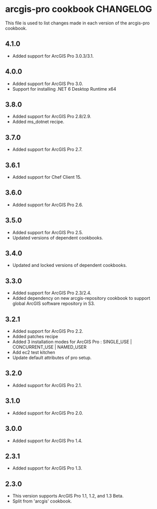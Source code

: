 arcgis-pro cookbook CHANGELOG
================

This file is used to list changes made in each version of the arcgis-pro cookbook.

4.1.0
-----
- Added support for ArcGIS Pro 3.0.3/3.1.

4.0.0
-----
- Added support for ArcGIS Pro 3.0.
- Support for installing .NET 6 Desktop Runtime x64

3.8.0
-----
- Added support for ArcGIS Pro 2.8/2.9.
- Added ms_dotnet recipe.

3.7.0
-----
- Added support for ArcGIS Pro 2.7.

3.6.1
-----
- Added support for Chef Client 15.

3.6.0
-----
- Added support for ArcGIS Pro 2.6.

3.5.0
-----
- Added support for ArcGIS Pro 2.5.
- Updated versions of dependent cookbooks.

3.4.0
-----
- Updated and locked versions of dependent cookbooks.

3.3.0
-----
- Added support for ArcGIS Pro 2.3/2.4.
- Added dependency on new arcgis-repository cookbook to support global ArcGIS software repository in S3.

3.2.1
-----
- Added support for ArcGIS Pro 2.2.
- Added patches recipe
- Added 3 installation modes for ArcGIS Pro : SINGLE_USE | CONCURRENT_USE | NAMED_USER
- Add ec2 test kitchen
- Update default attributes of pro setup.

3.2.0
-----
- Added support for ArcGIS Pro 2.1.

3.1.0
-----
- Added support for ArcGIS Pro 2.0.

3.0.0
-----
- Added support for ArcGIS Pro 1.4.

2.3.1
-----
- Added support for ArcGIS Pro 1.3.

2.3.0
-----
- This version supports ArcGIS Pro 1.1, 1.2, and 1.3 Beta.
- Split from 'arcgis' cookbook.
